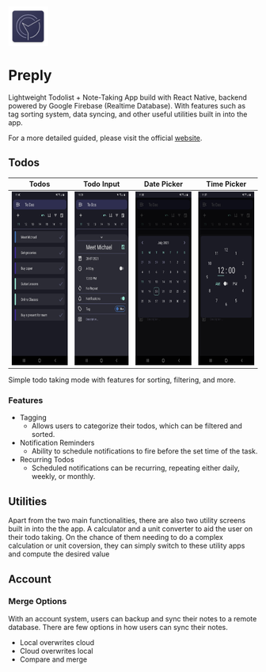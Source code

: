 <img src="./docs/img/icon.png" width="80">

# Preply

Lightweight Todolist + Note-Taking App build with React Native, backend powered by Google Firebase (Realtime Database). With features such as tag sorting system, data syncing, and other useful utilities built in into the app.

For a more detailed guided, please visit the official [website](https://lochungtin.github.io/Preply).

## Todos

|                        Todos                         |                     Todo Input                      |                        Date Picker                         |                        Time Picker                         |
| :--------------------------------------------------: | :-------------------------------------------------: | :--------------------------------------------------------: | :--------------------------------------------------------: |
| <img src='./img/todos.jpg' width='162' height='351'> | <img src='./img/todo.jpg' width='162' height='351'> | <img src='./img/date_select.jpg' width='162' height='351'> | <img src='./img/time_select.jpg' width='162' height='351'> |

Simple todo taking mode with features for sorting, filtering, and more.

### Features

- Tagging
  - Allows users to categorize their todos, which can be filtered and sorted.
- Notification Reminders
  - Ability to schedule notifications to fire before the set time of the task.
- Recurring Todos
  - Scheduled notifications can be recurring, repeating either daily, weekly, or monthly.

## Utilities

Apart from the two main functionalities, there are also two utility screens built in into the the app. A calculator and a unit converter to aid the user on their todo taking. On the chance of them needing to do a complex calculation or unit coversion, they can simply switch to these utility apps and compute the desired value

## Account

### Merge Options

With an account system, users can backup and sync their notes to a remote database. There are few options in how users can sync their notes.

- Local overwrites cloud
- Cloud overwrites local
- Compare and merge
